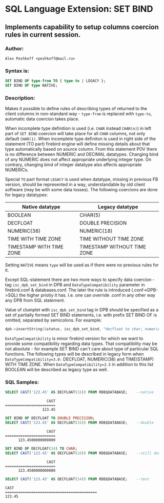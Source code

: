 # SQL Language Extension: SET BIND

##	Implements capability to setup columns coercion rules in current session.


### Author:

	Alex Peshkoff <peshkoff@mail.ru>


### Syntax is:

```sql
SET BIND OF type-from TO { type-to | LEGACY };
SET BIND OF type NATIVE;
```

### Description:

Makes it possible to define rules of describing types of returned to the client columns in non-standard way -
`type-from` is replaced with `type-to`, automatic data coercion takes place.

When incomplete type definition is used (i.e. `CHAR` instead `CHAR(n)`) in left part of `SET BIND` coercion
will take place for all `CHAR` columns, not only default `CHAR(1)`.
When incomplete type definiton is used in right side of the statement (TO part) firebird engine will define missing
details about that type automatically based on source column.
From this statement POV there is no difference between NUMERIC and DECIMAL datatypes. Changing bind of any NUMERIC
does not affect appropriate underlying integer type. On contrary, changing bind of integer datatype also affects
appropriate NUMERICs.

Special `TO` part format `LEGACY` is used when datatype, missing in previous FB version, should be represented in
a way, understandable by old client software (may be with some data losses). The following coercions are done for
legacy datatypes:

| Native datatype          | Legacy datatype             |
|--------------------------|-----------------------------|
| BOOLEAN                  | CHAR(5)                     |
| DECFLOAT                 | DOUBLE PRECISION            |
| NUMERIC(38)              | NUMERIC(18)                 |
| TIME WITH TIME ZONE      | TIME WITHOUT TIME ZONE      |
| TIMESTAMP WITH TIME ZONE | TIMESTAMP WITHOUT TIME ZONE |

Setting `NATIVE` means `type` will be used as if there were no previous rules for it.

Except SQL-statement there are two more ways to specify data coercion - tag `isc_dpb_set_bind` in DPB
and `DataTypeCompatibility` parameter in firebird.conf & databases.conf. The later the rule is introduced
(.conf->DPB->SQL) the higher priotiy it has.
I.e. one can override .conf in any other way any DPB from SQL statement.

Value of clumplet with `isc_dpb_set_bind` tag in DPB should be specified as a set of partially
formed SET BIND statements, i.e. with prefix SET BIND OF is omitted, separated by semicolons.
For example:
```c++
dpb->insertString(&status, isc_dpb_set_bind, "decfloat to char; numeric(38) to char");
```

`DataTypeCompatibility` is minor firebird version for which we want to provide some compatibility
regarding data types. That compatibility may be not absolute - for example SET BIND can't care about type
of particular SQL functions. The following types will be described in legacy form when `DataTypeCompatibility=3.0:`
DECFLOAT, NUMERIC(38) and TIME(STAMP) WITH TIME ZONE. When `DataTypeCompatibility=2.5` in addition to this
list BOOLEAN will be described as legacy type as well.


### SQL Samples:

```sql
SELECT CAST('123.45' AS DECFLOAT(16)) FROM RDB$DATABASE;	--native
```
```
                   CAST
=======================
                 123.45
```

```sql
SET BIND OF DECFLOAT TO DOUBLE PRECISION;
SELECT CAST('123.45' AS DECFLOAT(16)) FROM RDB$DATABASE;	--double
```
```
                   CAST
=======================
      123.4500000000000
```

```sql
SET BIND OF DECFLOAT(34) TO CHAR;
SELECT CAST('123.45' AS DECFLOAT(16)) FROM RDB$DATABASE;	--still double
```
```
                   CAST
=======================
      123.4500000000000
```

```sql
SELECT CAST('123.45' AS DECFLOAT(34)) FROM RDB$DATABASE;	--text
```
```
CAST
==========================================
123.45
```
